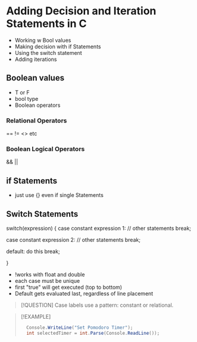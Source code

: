 # Adding Decision and Iteration Statements in C #

- Working w Bool values
- Making decision with if Statements
- Using the switch statement
- Adding iterations

## Boolean values

- T or F
- bool type
- Boolean operators

### Relational Operators

==
!=
<>
etc

### Boolean Logical Operators

&&
||

## if Statements

- just use {} even if single Statements

## Switch Statements

switch(expression) {
case constant expression 1:
// other statements
break;

case constant expression 2:
// other statements
break;

default:
do this
break;

}

- !works with float and double
- each case must be unique
- first "true" will get executed (top to bottom)
- Default gets evaluated last, regardless of line placement

> [!QUESTION]
> Case labels use a pattern: constant or relational.

> [!EXAMPLE]
>
> ```c#
>   Console.WriteLine("Set Pomodoro Timer");
>   int selectedTimer = int.Parse(Console.ReadLine());
> ```

```

```
